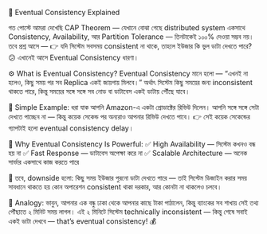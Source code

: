 🔄 Eventual Consistency Explained

গত পোস্টে আমরা দেখেছি CAP Theorem — যেখানে বোঝা গেছে distributed system একসাথে Consistency, Availability, আর Partition Tolerance — তিনটাকেই ১০০% দেওয়া সম্ভব নয়।
 তবে প্রশ্ন আসে —
 👉 যদি সিস্টেম সবসময় consistent না থাকে, তাহলে ইউজার কি ভুল ডাটা দেখতে পারে? 😕
এখানেই আসে Eventual Consistency ধারণা।

⚙️ What is Eventual Consistency?
 Eventual Consistency মানে হলো —
 “এখনই না হলেও, কিছু সময় পর সব Replica একই জায়গায় মিলবে।”
অর্থাৎ সিস্টেম কিছু সময়ের জন্য inconsistent থাকতে পারে,
 কিন্তু সময়ের সঙ্গে সঙ্গে সব নোড বা ডাটাবেস একই ডাটায় পৌঁছে যাবে।

🧠 Simple Example:
 ধরা যাক আপনি Amazon-এ একটা প্রোডাক্টের রিভিউ দিলেন।
 আপনি সঙ্গে সঙ্গে সেটা দেখতে পাচ্ছেন না — কিন্তু কয়েক সেকেন্ড পর অন্যরাও আপনার রিভিউ দেখতে পাবে।
 👉 সেই কয়েক সেকেন্ডের গ্যাপটাই হলো eventual consistency delay।

🚀 Why Eventual Consistency Is Powerful:
 ✅ High Availability — সিস্টেম কখনও বন্ধ হয় না
 ✅ Fast Response — ডাটাবেস অপেক্ষা করে না
 ✅ Scalable Architecture — অনেক সার্ভার একসাথে কাজ করতে পারে

📌 তবে, downside হলো:
 কিছু সময় ইউজার পুরনো ডাটা দেখতে পারে — তাই সিস্টেম ডিজাইন করার সময় সাবধানে থাকতে হয় কোন অপারেশন consistent থাকা দরকার, আর কোনটা না থাকলেও চলবে।

🧭 Analogy:
 ভাবুন, আপনার এক বন্ধু ঢাকা থেকে আপনার কাছে টাকা পাঠালেন,
 কিন্তু ব্যাংকের সব শাখায় সেই তথ্য পৌঁছাতে ২ মিনিট সময় লাগল।
 এই ২ মিনিটে সিস্টেম technically inconsistent —
 কিন্তু শেষে সবাই একই ডাটা দেখবে — that’s eventual consistency! 💰
